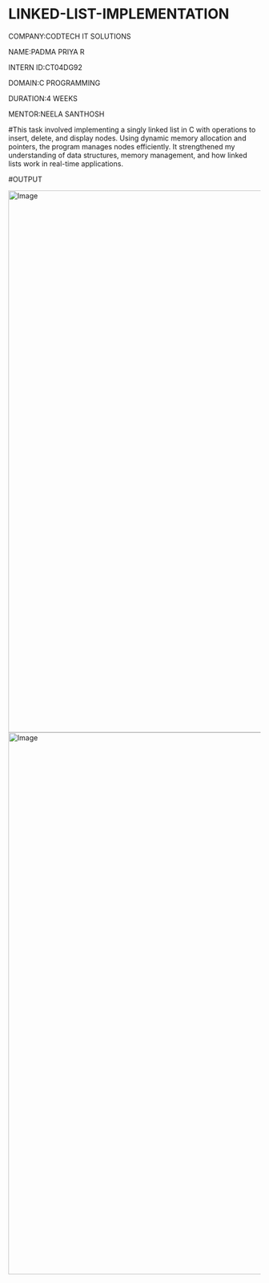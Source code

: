 # LINKED-LIST-IMPLEMENTATION

COMPANY:CODTECH IT SOLUTIONS

NAME:PADMA PRIYA R

INTERN ID:CT04DG92

DOMAIN:C PROGRAMMING

DURATION:4 WEEKS

MENTOR:NEELA SANTHOSH

#This task involved implementing a singly linked list in C with operations to insert, delete, and display nodes. Using dynamic memory allocation and pointers, the program manages nodes efficiently. It strengthened my understanding of data structures, memory management, and how linked lists work in real-time applications.

#OUTPUT

<img width="1920" height="1080" alt="Image" src="https://github.com/user-attachments/assets/0c1323c3-bd06-4345-84a8-fd521d3f8665" />


<img width="1920" height="1080" alt="Image" src="https://github.com/user-attachments/assets/23f9668d-f6f7-4ed5-bc5d-787ab6a6adcf" />
